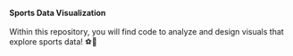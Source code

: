 **Sports Data Visualization** \
\
Within this repository, you will find code to analyze and design visuals that explore sports data! ⚽🚀

